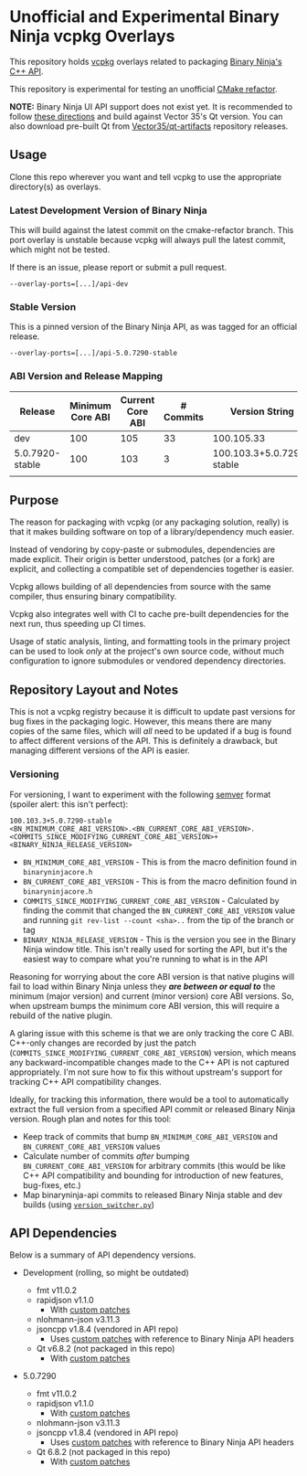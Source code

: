 # Unofficial and Experimental Binary Ninja vcpkg Overlays

This repository holds [vcpkg](https://github.com/microsoft/vcpkg) overlays related to packaging [Binary Ninja's C++ API](https://github.com/Vector35/binaryninja-api).

This repository is experimental for testing an unofficial [CMake refactor](https://github.com/ekilmer/binaryninja-api/tree/cmake-refactor).

**NOTE:** Binary Ninja UI API support does not exist yet. It is recommended to follow [these directions](https://docs.binary.ninja/dev/plugins.html#ui-plugins_1) and build against Vector 35's Qt version. You can also download pre-built Qt from [Vector35/qt-artifacts](https://github.com/Vector35/qt-artifacts/releases) repository releases.

## Usage

Clone this repo wherever you want and tell vcpkg to use the appropriate directory(s) as overlays.

### Latest Development Version of Binary Ninja

This will build against the latest commit on the cmake-refactor branch. This port overlay is unstable because vcpkg will always pull the latest commit, which might not be tested.

If there is an issue, please report or submit a pull request.

```text
--overlay-ports=[...]/api-dev
```

### Stable Version

This is a pinned version of the Binary Ninja API, as was tagged for an official release.

```text
--overlay-ports=[...]/api-5.0.7290-stable
```

### ABI Version and Release Mapping

| Release         | Minimum Core ABI | Current Core ABI | # Commits | Version String            |
|-----------------|------------------|------------------|-----------|---------------------------|
| dev             | 100              | 105              | 33        | 100.105.33                |
| 5.0.7920-stable | 100              | 103              | 3         | 100.103.3+5.0.7290-stable |
|                 |                  |                  |           |                           |

## Purpose

The reason for packaging with vcpkg (or any packaging solution, really) is that it makes building software on top of a library/dependency much easier.

Instead of vendoring by copy-paste or submodules, dependencies are made explicit. Their origin is better understood, patches (or a fork) are explicit, and collecting a compatible set of dependencies together is easier.

Vcpkg allows building of all dependencies from source with the same compiler, thus ensuring binary compatibility.

Vcpkg also integrates well with CI to cache pre-built dependencies for the next run, thus speeding up CI times.

Usage of static analysis, linting, and formatting tools in the primary project can be used to look _only_ at the project's own source code, without much configuration to ignore submodules or vendored dependency directories.

## Repository Layout and Notes

This is not a vcpkg registry because it is difficult to update past versions for bug fixes in the packaging logic. However, this means there are many copies of the same files, which will _all_ need to be updated if a bug is found to affect different versions of the API. This is definitely a drawback, but managing different versions of the API is easier.

### Versioning

For versioning, I want to experiment with the following [semver](https://semver.org/) format (spoiler alert: this isn't perfect):

```text
100.103.3+5.0.7290-stable
<BN_MINIMUM_CORE_ABI_VERSION>.<BN_CURRENT_CORE_ABI_VERSION>.<COMMITS_SINCE_MODIFYING_CURRENT_CORE_ABI_VERSION>+<BINARY_NINJA_RELEASE_VERSION>
```

- `BN_MINIMUM_CORE_ABI_VERSION` - This is from the macro definition found in `binaryninjacore.h`
- `BN_CURRENT_CORE_ABI_VERSION` - This is from the macro definition found in `binaryninjacore.h`
- `COMMITS_SINCE_MODIFYING_CURRENT_CORE_ABI_VERSION` - Calculated by finding the commit that changed the `BN_CURRENT_CORE_ABI_VERSION` value and running `git rev-list --count <sha>..` from the tip of the branch or tag
- `BINARY_NINJA_RELEASE_VERSION` - This is the version you see in the Binary Ninja window title. This isn't really used for sorting the API, but it's the easiest way to compare what you're running to what is in the API

Reasoning for worrying about the core ABI version is that native plugins will fail to load within Binary Ninja unless they **_are between or equal to_** the minimum (major version) and current (minor version) core ABI versions. So, when upstream bumps the minimum core ABI version, this will require a rebuild of the native plugin.

A glaring issue with this scheme is that we are only tracking the core C ABI. C++-only changes are recorded by just the patch (`COMMITS_SINCE_MODIFYING_CURRENT_CORE_ABI_VERSION`) version, which means any backward-incompatible changes made to the C++ API is not captured appropriately. I'm not sure how to fix this without upstream's support for tracking C++ API compatibility changes.

Ideally, for tracking this information, there would be a tool to automatically extract the full version from a specified API commit or released Binary Ninja version. Rough plan and notes for this tool:

- Keep track of commits that bump `BN_MINIMUM_CORE_ABI_VERSION` and `BN_CURRENT_CORE_ABI_VERSION` values
- Calculate number of commits _after_ bumping `BN_CURRENT_CORE_ABI_VERSION` for arbitrary commits (this would be like C++ API compatibility and bounding for introduction of new features, bug-fixes, etc.)
- Map binaryninja-api commits to released Binary Ninja stable and dev builds (using [`version_switcher.py`](https://github.com/Vector35/binaryninja-api/blob/dev/python/examples/version_switcher.py))

## API Dependencies

Below is a summary of API dependency versions.

- Development (rolling, so might be outdated)
  - fmt v11.0.2
  - rapidjson v1.1.0
    - With [custom patches](./api-dev/rapidjson/vector35.patch)
  - nlohmann-json v3.11.3
  - jsoncpp v1.8.4 (vendored in API repo)
    - Uses [custom patches](https://github.com/Vector35/binaryninja-api/tree/dev/json) with reference to Binary Ninja API headers
  - Qt v6.8.2 (not packaged in this repo)
    - With [custom patches](https://github.com/Vector35/qt-build/tree/11d911af3178fcf7df5810e01eee572fb3174d72)

- 5.0.7290
  - fmt v11.0.2
  - rapidjson v1.1.0
    - With [custom patches](./api-5.0/rapidjson/vector35.patch)
  - nlohmann-json v3.11.3
  - jsoncpp v1.8.4 (vendored in API repo)
    - Uses [custom patches](https://github.com/Vector35/binaryninja-api/tree/dev/json) with reference to Binary Ninja API headers
  - Qt 6.8.2 (not packaged in this repo)
    - With [custom patches](https://github.com/Vector35/qt-build/tree/11d911af3178fcf7df5810e01eee572fb3174d72)
